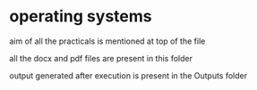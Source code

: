 # operating systems

aim of all the practicals is mentioned at top of the file

all the docx and pdf files are present in this folder

output generated after execution is present in the Outputs folder
